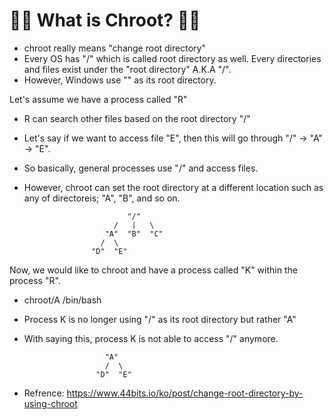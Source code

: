 # 🧑‍💻 What is Chroot? 🧑‍💻

- chroot really means "change root directory"
- Every OS has "/" which is called root directory as well. Every directories and files exist under the "root directory" A.K.A "/".
- However, Windows use "\" as its root directory.

Let's assume we have a process called "R" 

- R can search other files based on the root directory "/"
- Let's say if we want to access file "E", then this will go through "/" -> "A"  -> "E".
- So basically, general processes use "/" and access files. 
- However, chroot can set the root directory at a different location such as any of directoreis; "A", "B", and so on.         

                    
                             "/"
                          /   |   \
                        "A"  "B"  "C"
                       /  \ 
                     "D"  "E"

Now, we would like to chroot and have a process called "K"  within the process "R".
- chroot/A /bin/bash
- Process K is no longer using "/" as its root directory but rather "A"
- With saying this, process K is not able to access "/" anymore.

                        "A"  
                        /  \ 
                      "D"  "E"









- Refrence: https://www.44bits.io/ko/post/change-root-directory-by-using-chroot
